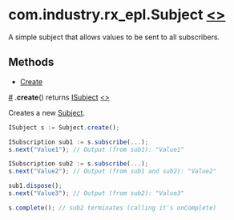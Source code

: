 # <a name="subject"></a>com.industry.rx_epl.Subject [<>](/src/rx/objects/Subject.mon)

A simple subject that allows values to be sent to all subscribers.

## Methods

* [Create](#create)

<a name="create" href="#create">#</a> .**create**() returns [ISubject](../interfaces/ISubject.md#isubject) [<>](/src/rx/operators/internals/Create.mon  "Source")

Creates a new [Subject](#subject).

```javascript
ISubject s := Subject.create();

ISubscription sub1 := s.subscribe(...);
s.next("Value1"); // Output (from sub1): "Value1"

ISubscription sub2 := s.subscribe(...);
s.next("Value2"); // Output (from sub1 and sub2): "Value2"

sub1.dispose();
s.next("Value3"); // Output (from sub2): "Value3"

s.complete(); // sub2 terminates (calling it's onComplete)
```

